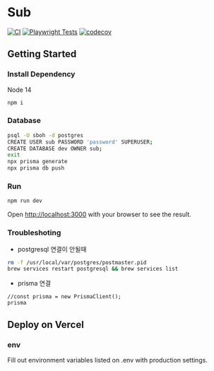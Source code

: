 # Sub

[![CI](https://github.com/submarine-kr/sub/actions/workflows/ci.yml/badge.svg)](https://github.com/submarine-kr/sub/actions/workflows/ci.yml)
[![Playwright Tests](https://github.com/younginch/sub/actions/workflows/playwright.yml/badge.svg)](https://github.com/younginch/sub/actions/workflows/playwright.yml)
[![codecov](https://codecov.io/gh/younginch/sub/branch/main/graph/badge.svg?token=ET2YVQ4FTC)](https://codecov.io/gh/younginch/sub)

## Getting Started

### Install Dependency

Node 14

```bash
npm i
```

### Database

```bash
psql -U sboh -d postgres
CREATE USER sub PASSWORD 'password' SUPERUSER;
CREATE DATABASE dev OWNER sub;
exit
npx prisma generate
npx prisma db push
```

### Run

```bash
npm run dev
```
Open [http://localhost:3000](http://localhost:3000) with your browser to see the result.

### Troubleshoting
- postgresql 연결이 안될때
```bash
rm -f /usr/local/var/postgres/postmaster.pid
brew services restart postgresql && brew services list
```

- prisma 연결
```javascipt
//const prisma = new PrismaClient();
prisma
```

## Deploy on Vercel

### env
Fill out environment variables listed on .env with production settings.
